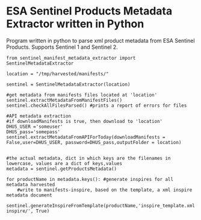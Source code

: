 # ESA Sentinel Products Metadata Extractor written in Python
Program written in python to parse xml product metadata from ESA Sentinel Products. Supports Sentinel 1 and Sentinel 2.


```
from sentinel_manifest_metadata_extractor import SentinelMetadataExtractor

location = "/tmp/harvested/manifests/"

sentinel = SentinelMetadataExtractor(location)

#get metadata from manifests files located at 'location'
sentinel.extractMetadataFromManifestFiles()
sentinel.checkAllFilesParsed() #prints a report of errors for files

#API metadata extraction
#if downloadManifests is true, then download to 'location'
DHUS_USER ='someuser'
DHUS_pass='somepass'
sentinel.extractMetadataFromAPIForToday(downloadManifests = False,user=DHUS_USER, password=DHUS_pass,outputFolder = location)


#the actual metadata, dict in which keys are the filenames in lowercase, values are a dict of keys,values
metadata = sentinel.getProductsMetadata() 

for productName in metadata.keys(): #generate inspires for all metadata harvested
    #write to manifests-inspire, based on the template, a xml inspire metadata document
    sentinel.generateInspireFromTemplate(productName,'inspire_template.xml','/tmp/harvested/manifests-inspire/', True) 
```
